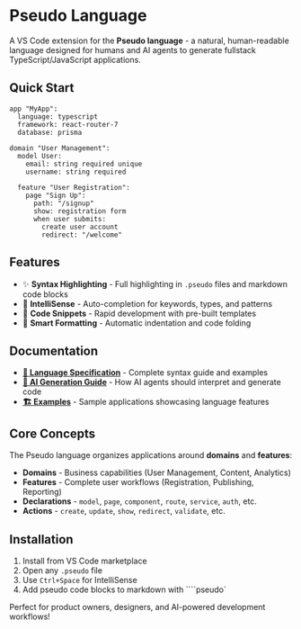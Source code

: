 # Pseudo Language

A VS Code extension for the **Pseudo language** - a natural, human-readable language designed for humans and AI agents
to generate fullstack TypeScript/JavaScript applications.

## Quick Start

```pseudo
app "MyApp":
  language: typescript
  framework: react-router-7
  database: prisma

domain "User Management":
  model User:
    email: string required unique
    username: string required

  feature "User Registration":
    page "Sign Up":
      path: "/signup"
      show: registration form
      when user submits:
        create user account
        redirect: "/welcome"
```

## Features

- ✨ **Syntax Highlighting** - Full highlighting in `.pseudo` files and markdown code blocks
- 🚀 **IntelliSense** - Auto-completion for keywords, types, and patterns
- 📝 **Code Snippets** - Rapid development with pre-built templates
- 🔧 **Smart Formatting** - Automatic indentation and code folding

## Documentation

- **[📖 Language Specification](SPEC.md)** - Complete syntax guide and examples
- **[🤖 AI Generation Guide](llms.txt)** - How AI agents should interpret and generate code
- **[🏗️ Examples](examples/)** - Sample applications showcasing language features

## Core Concepts

The Pseudo language organizes applications around **domains** and **features**:

- **Domains** - Business capabilities (User Management, Content, Analytics)
- **Features** - Complete user workflows (Registration, Publishing, Reporting)
- **Declarations** - `model`, `page`, `component`, `route`, `service`, `auth`, etc.
- **Actions** - `create`, `update`, `show`, `redirect`, `validate`, etc.

## Installation

1. Install from VS Code marketplace
2. Open any `.pseudo` file
3. Use `Ctrl+Space` for IntelliSense
4. Add pseudo code blocks to markdown with ````pseudo`

Perfect for product owners, designers, and AI-powered development workflows!
